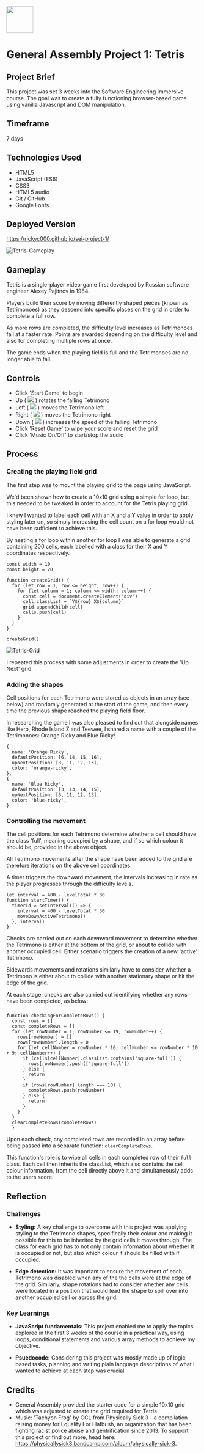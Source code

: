 <!-- ![ga_cog_large_red_rgb](https://cloud.githubusercontent.com/assets/40461/8183776/469f976e-1432-11e5-8199-6ac91363302b.png) -->

<img src='assets/tetris-game-favicon.png' width="70px">

# General Assembly Project 1: Tetris

## Project Brief
This project was set 3 weeks into the Software Engineering Immersive course. The goal was to create a fully functioning browser-based game using vanilla Javascript and DOM manipulation.

## Timeframe
7 days

## Technologies Used
* HTML5
* JavaScript (ES6)
* CSS3
* HTML5 audio
* Git / GitHub
* Google Fonts

## Deployed Version
https://rickyc000.github.io/sei-project-1/ 

![Tetris-Gameplay](assets/tetris-gameplay.gif)

## Gameplay
Tetris is a single-player video-game first developed by Russian software engineer Alexey Pajitnov in 1984.

Players build their score by moving differently shaped pieces (known as Tetrimonoes) as they descend into specific places on the grid in order to complete a full row.

As more rows are completed, the difficulty level increases as Tetrimonoes fall at a faster rate. Points are awarded depending on the difficulty level and also for completing multiple rows at once.

The game ends when the playing field is full and the Tetrimonoes are no longer able to fall.

## Controls
* Click 'Start Game' to begin
* Up ( <img src="https://img.icons8.com/android/12/000000/up.png"/> ) rotates the falling Tetrimono
* Left ( <img src="https://img.icons8.com/android/12/000000/left.png"/> ) moves the Tetrimono left
* Right ( <img src="https://img.icons8.com/android/12/000000/right.png"/> ) moves the Tetrimono right
* Down ( <img src="https://img.icons8.com/android/12/000000/down.png"/> ) increases the speed of the falling Tetrimono
* Click 'Reset Game' to wipe your score and reset the grid
* Click 'Music On/Off' to start/stop the audio

## Process
### Creating the playing field grid
The first step was to mount the playing grid to the page using JavaScript. 

We'd been shown how to create a 10x10 grid using a simple for loop, but this needed to be tweaked in order to account for the Tetris playing grid.

I knew I wanted to label each cell with an X and a Y value in order to apply styling later on, so simply increasing the cell count on a for loop would not have been sufficient to achieve this.

By nesting a for loop within another for loop I was able to generate a grid containing 200 cells, each labelled with a class for their X and Y coordinates respectively. 

```
const width = 10
const height = 20

function createGrid() {
  for (let row = 1; row <= height; row++) {
    for (let column = 1; column <= width; column++) {
      const cell = document.createElement('div')
      cell.classList = `Y${row} X${column}`
      grid.appendChild(cell)
      cells.push(cell)
    }
  }
}

createGrid()
```

![Tetris-Grid](assets/tetris-grid.png)

I repeated this process with some adjustments in order to create the 'Up Next' grid. 

### Adding the shapes
Cell positions for each Tetrimono were stored as objects in an array (see below) and randomly generated at the start of the game, and then every time the previous shape reached the playing field floor.

In researching the game I was also pleased to find out that alongside names like Hero, Rhode Island Z and Teewee, I shared a name with a couple of the Tetrimonoes: Orange Ricky and Blue Ricky!

```
{
  name: 'Orange Ricky',
  defaultPosition: [6, 14, 15, 16],
  upNextPosition: [8, 11, 12, 13],
  color: 'orange-ricky',
},
{ 
  name: 'Blue Ricky',
  defaultPosition: [3, 13, 14, 15],
  upNextPosition: [6, 11, 12, 13],
  color: 'blue-ricky',
}
```

### Controlling the movement
The cell positions for each Tetrimono determine whether a cell should have the class 'full', meaning occupied by a shape, and if so which colour it should be, provided in the above object.

All Tetrimono movements after the shape have been added to the grid are therefore iterations on the above cell coordinates.

A timer triggers the downward movement, the intervals increasing in rate as the player progresses through the difficulty levels.


```
let interval = 400 - levelTotal * 30
function startTimer() {
  timerId = setInterval(() => {
    interval = 400 - levelTotal * 30
    moveDownActiveTetrimono()
  }, interval)
}
```

Checks are carried out on each downward movement to determine whether the Tetrimono is either at the bottom of the grid, or about to collide with another occupied cell. Either scenario triggers the creation of a new 'active' Tetrimono.

Sidewards movements and rotations similarly have to consider whether a Tetrimono is either about to collide with another stationary shape or hit the edge of the grid.

At each stage, checks are also carried out identifying whether any rows have been completed, as below:
### 
```
function checkingForCompleteRows() {
  const rows = []
  const completeRows = []
  for (let rowNumber = 1; rowNumber <= 19; rowNumber++) {
    rows[rowNumber] = []
    rows[rowNumber].length = 0
    for (let cellNumber = rowNumber * 10; cellNumber <= rowNumber * 10 + 9; cellNumber++) {
      if (cells[cellNumber].classList.contains('square-full')) {
        rows[rowNumber].push(['square-full'])
      } else {
        return
      }
      if (rows[rowNumber].length === 10) {
        completeRows.push(rowNumber)
      } else {
        return
      }
    }
  }
  clearCompleteRows(completeRows)
  }
```

Upon each check, any completed rows are recorded in an array before being passed into a separate function: `clearCompleteRows`.

This function's role is to wipe all cells in each completed row of their `full` class. Each cell then inherits the classList, which also contains the cell colour information, from the cell directly above it and simultaneously adds to the users score.

## Reflection
### Challenges

* **Styling:** A key challenge to overcome with this project was applying styling to the Tetrimono shapes, specifically their colour and making it possible for this to be inherited by the grid cells it moves through. The class for each grid has to not only contain information about whether it is occupied or not, but also which colour it should be filled with if occupied.

* **Edge detection:** It was important to ensure the movement of each Tetrimono was disabled when any of the the cells were at the edge of the grid. Similarly, shape rotations had to consider whether any cells were located in a position that would lead the shape to spill over into another occupied cell or across the grid.

### Key Learnings

* **JavaScript fundamentals:** This project enabled me to apply the topics explored in the first 3 weeks of the course in a practical way, using loops, conditional statements and various array methods to achieve my objective.

* **Psuedocode:** Considering this project was mostly made up of logic based tasks, planning and writing plain language descriptions of what I wanted to achieve at each step was crucial. 


## Credits
* General Assembly provided the starter code for a simple 10x10 grid which was adjusted to create the grid required for Tetris
* Music: 'Tachyon Frog' by CCL from Physically Sick 3 - a compilation raising money for Equality For Flatbush, an organization that has been fighting racist police abuse and gentrification since 2013. To support this project or find out more, head here: https://physicallysick3.bandcamp.com/album/physically-sick-3.



